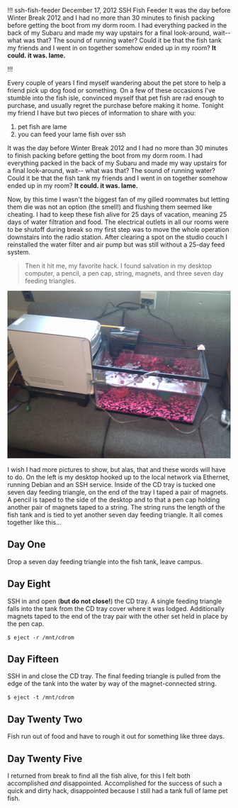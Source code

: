!!!
ssh-fish-feeder
December 17, 2012
SSH Fish Feeder
It was the day before Winter Break 2012 and I had no more than 30 minutes to finish packing before getting the boot from my dorm room. I had everything packed in the back of my Subaru and made my way upstairs for a final look-around, wait-- what was that? The sound of running water? Could it be that the fish tank my friends and I went in on together somehow ended up in my room? **It could. it was. lame.**
<!--no banner-->
!!!


Every couple of years I find myself wandering about the pet store to help a friend pick up dog food or something. On a few of these occasions I've stumble into the fish isle, convinced myself that pet fish are rad enough to purchase, and usually  regret the purchase before making it home. Tonight my friend I have but two pieces of information to share with you:

1. pet fish are lame
2. you can feed your lame fish over ssh

It was the day before Winter Break 2012 and I had no more than 30 minutes to finish packing before getting the boot from my dorm room. I had everything packed in the back of my Subaru and made my way upstairs for a final look-around, wait-- what was that? The sound of running water? Could it be that the fish tank my friends and I went in on together somehow ended up in my room? **It could. it was. lame.**

Now, by this time I wasn't the biggest fan of my gilled roommates but letting them die was not an option (the smell!) and flushing them seemed like cheating. I had to keep these fish alive for 25 days of vacation, meaning 25 days of water filtration and food. The electrical outlets in all our rooms were to be shutoff during break so my first step was to move the whole operation downstairs into the radio station. After clearing a spot on the studio couch I reinstalled the water filter and air pump but was still without a 25-day feed system.

> Then it hit me, my favorite hack. I found salvation in my desktop computer, a pencil, a pen cap, string, magnets, and three seven day feeding triangles.

![the ssh fish feeder](/assets/img/other/ssh-fish-feeder.jpg)

I wish I had more pictures to show, but alas, that and these words will have to do. On the left is my desktop hooked up to the local network via Ethernet, running Debian and an SSH service. Inside of the CD tray is tucked one seven day feeding triangle, on the end of the tray I taped a pair of magnets. A pencil is taped to the side of the desktop and to that a pen cap holding another pair of magnets taped to a string. The string runs the length of the fish tank and is tied to yet another seven day feeding triangle. It all comes together like this...

## Day One
Drop a seven day feeding triangle into the fish tank, leave campus.

## Day Eight
SSH in and open (**but do not close!**) the CD tray. A single feeding triangle falls into the tank from the CD tray cover where it was lodged. Additionally magnets taped to the end of the tray pair with the other set held in place by the pen cap.
```
$ eject -r /mnt/cdrom
```

## Day Fifteen
SSH in and close the CD tray. The final feeding triangle is pulled from the edge of the tank into the water by way of the magnet-connected string.
```
$ eject -t /mnt/cdrom
```

## Day Twenty Two
Fish run out of food and have to rough it out for something like three days.

## Day Twenty Five
I returned from break to find all the fish alive, for this I felt both accomplished *and* disappointed. Accomplished for the success of such a quick and dirty hack, disappointed because I still had a tank full of lame pet fish.
